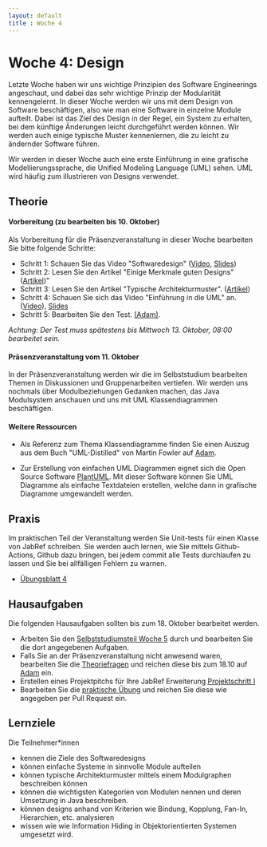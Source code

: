 ```yaml
---
layout: default
title : Woche 4
---
```


# Woche 4: Design

Letzte Woche haben wir uns wichtige Prinzipien des Software Engineerings angeschaut, und dabei das sehr wichtige Prinzip 
der Modularität kennengelernt. In dieser Woche werden wir uns mit dem Design von Software beschäftigen, also wie man eine Software in einzelne Module aufteilt. Dabei ist das Ziel des Design in der Regel, ein System zu erhalten, bei dem künftige
Änderungen leicht durchgeführt werden können. Wir werden auch einige typische Muster kennenlernen, die zu leicht zu ändernder Software führen.

Wir werden in dieser Woche auch eine erste Einführung in eine grafische Modellierungssprache, die Unified Modeling Language (UML) sehen. UML wird häufig zum illustrieren von Designs verwendet. 


## Theorie

#### Vorbereitung (zu bearbeiten bis 10. Oktober)


Als Vorbereitung für die Präsenzveranstaltung in dieser Woche bearbeiten Sie bitte folgende Schritte:

* Schritt 1: Schauen Sie das Video "Softwaredesign" ([Video](https://unibas.cloud.panopto.eu/Panopto/Pages/Viewer.aspx?id=d335d440-5091-44d1-b108-b06600bd5a05), [Slides](./slides/Design.pdf))
* Schritt 2: Lesen Sie den Artikel  "Einige Merkmale guten Designs"  ([Artikel](./design-hints))"
* Schritt 3: Lesen Sie den Artikel "Typische Architekturmuster". ([Artikel](./module-architectural-patterns))
* Schritt 4: Schauen Sie sich das Video "Einführung in die UML" an. ([Video](https://unibas.cloud.panopto.eu/Panopto/Pages/Viewer.aspx?id=8c8cffc1-41ce-442c-b391-b06600bd5a47)), [Slides](./slides/UML-Klassendiagramme.pdf)
* Schritt 5: Bearbeiten Sie den Test. [(Adam)](https://adam.unibas.ch/goto_adam_tst_1629491.html).

*Achtung: Der Test muss spätestens bis Mittwoch 13. Oktober, 08:00 bearbeitet sein.*

####  Präsenzveranstaltung vom 11. Oktober

In der Präsenzveranstaltung werden wir die im Selbststudium bearbeiten Themen in Diskussionen und Gruppenarbeiten vertiefen. 
Wir werden uns nochmals über Modulbeziehungen Gedanken machen, das Java Modulsystem anschauen und uns mit UML Klassendiagrammen beschäftigen.

#### Weitere Ressourcen 

* Als Referenz zum Thema Klassendiagramme finden Sie einen Auszug aus dem Buch "UML-Distilled" von Martin Fowler auf [Adam](https://adam.unibas.ch/goto_adam_file_1632200_download.html).

* Zur Erstellung von einfachen UML Diagrammen eignet sich die Open Source Software [PlantUML](https://plantuml.com/). Mit dieser Software können Sie UML Diagramme als einfache Textdateien erstellen, welche dann in grafische Diagramme umgewandelt werden.

## Praxis

 Im praktischen Teil der Veranstaltung werden Sie Unit-tests für einen Klasse von JabRef schreiben. Sie werden auch lernen, 
 wie Sie mittels Github-Actions, Github dazu bringen, bei jedem commit alle Tests durchlaufen zu lassen und Sie bei allfälligen 
 Fehlern zu warnen. 

* [Übungsblatt 4](../exercises/unit-tests-und-ci) 


## Hausaufgaben

Die folgenden Hausaufgaben sollten bis zum 18. Oktober bearbeitet werden. 

* Arbeiten Sie den [Selbststudiumsteil Woche 5](../week5/index) durch und bearbeiten Sie die dort angegebenen Aufgaben. 
* Falls Sie an der Präsenzveranstaltung nicht anwesend waren, bearbeiten Sie die [Theoriefragen](theory-exercises) und reichen diese bis zum 18.10 auf [Adam](https://adam.unibas.ch/goto_adam_exc_1629562.html) ein. 
* Erstellen eines Projektpitchs für Ihre JabRef Erweiterung [Projektschritt I](../project/pitch)
* Bearbeiten Sie die [praktische Übung](../exercises/unit-tests-und-ci) und reichen Sie diese wie angegeben per Pull Request ein. 


## Lernziele 

Die Teilnehmer*innen 

* kennen die Ziele des Softwaredesigns
* können einfache Systeme in sinnvolle Module aufteilen 
* können typische Architekturmuster mittels einem Modulgraphen beschreiben können
* können die wichtigsten Kategorien von Modulen nennen und deren Umsetzung in Java beschreiben.
* können designs anhand von Kriterien wie Bindung, Kopplung, Fan-In, Hierarchien, etc. analysieren
* wissen wie wie Information Hiding in Objektorientierten Systemen umgesetzt wird. 

